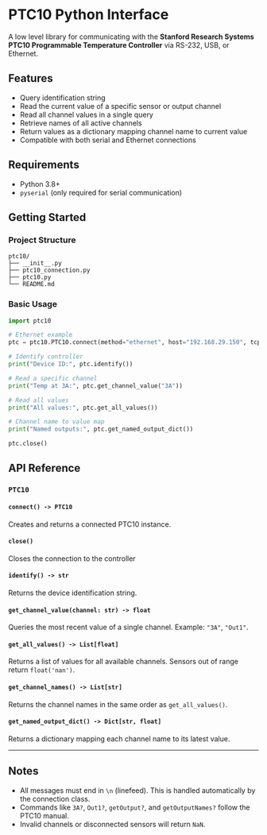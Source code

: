 # PTC10 Python Interface

A low level library for communicating with the **Stanford Research Systems PTC10 Programmable Temperature Controller** via RS-232, USB, or Ethernet.

## Features

- Query identification string
- Read the current value of a specific sensor or output channel
- Read all channel values in a single query
- Retrieve names of all active channels
- Return values as a dictionary mapping channel name to current value
- Compatible with both serial and Ethernet connections

## Requirements

- Python 3.8+
- `pyserial` (only required for serial communication)

## Getting Started

### Project Structure

```
ptc10/
├── __init__.py
├── ptc10_connection.py
├── ptc10.py
└── README.md
```

### Basic Usage

```python
import ptc10

# Ethernet example
ptc = ptc10.PTC10.connect(method="ethernet", host="192.168.29.150", tcp_port=23)

# Identify controller
print("Device ID:", ptc.identify())

# Read a specific channel
print("Temp at 3A:", ptc.get_channel_value("3A"))

# Read all values
print("All values:", ptc.get_all_values())

# Channel name to value map
print("Named outputs:", ptc.get_named_output_dict())

ptc.close()
```

## API Reference

### `PTC10`

#### `connect() -> PTC10`
Creates and returns a connected PTC10 instance.

#### `close()`
Closes the connection to the controller

#### `identify() -> str`
Returns the device identification string.

#### `get_channel_value(channel: str) -> float`
Queries the most recent value of a single channel. Example: `"3A"`, `"Out1"`.

#### `get_all_values() -> List[float]`
Returns a list of values for all available channels. Sensors out of range return `float('nan')`.

#### `get_channel_names() -> List[str]`
Returns the channel names in the same order as `get_all_values()`.

#### `get_named_output_dict() -> Dict[str, float]`
Returns a dictionary mapping each channel name to its latest value.

---

## Notes

- All messages must end in `\n` (linefeed). This is handled automatically by the connection class.
- Commands like `3A?`, `Out1?`, `getOutput?`, and `getOutputNames?` follow the PTC10 manual.
- Invalid channels or disconnected sensors will return `NaN`.
